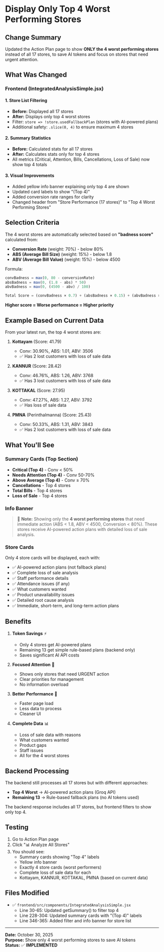 # Display Only Top 4 Worst Performing Stores

## Change Summary

Updated the Action Plan page to show **ONLY the 4 worst performing stores** instead of all 17 stores, to save AI tokens and focus on stores that need urgent attention.

## What Was Changed

### Frontend (IntegratedAnalysisSimple.jsx)

#### 1. **Store List Filtering**
- **Before:** Displayed all 17 stores
- **After:** Displays only top 4 worst stores
- Filter: `store => !store.usedFallbackPlan` (stores with AI-powered plans)
- Additional safety: `.slice(0, 4)` to ensure maximum 4 stores

#### 2. **Summary Statistics**
- **Before:** Calculated stats for all 17 stores
- **After:** Calculates stats only for top 4 stores
- All metrics (Critical, Attention, Bills, Cancellations, Loss of Sale) now show top 4 totals

#### 3. **Visual Improvements**
- Added yellow info banner explaining only top 4 are shown
- Updated card labels to show "(Top 4)" 
- Added conversion rate ranges for clarity
- Changed header from "Store Performance (17 stores)" to "Top 4 Worst Performing Stores"

## Selection Criteria

The 4 worst stores are automatically selected based on **"badness score"** calculated from:
- **Conversion Rate** (weight: 70%) - below 80%
- **ABS (Average Bill Size)** (weight: 15%) - below 1.8
- **ABV (Average Bill Value)** (weight: 15%) - below 4500

Formula:
```javascript
convBadness = max(0, 80 - conversionRate)
absBadness = max(0, (1.8 - abs) * 50)
abvBadness = max(0, (4500 - abv) / 100)

Total Score = (convBadness × 0.7) + (absBadness × 0.15) + (abvBadness × 0.15)
```

**Higher score = Worse performance = Higher priority**

## Example Based on Current Data

From your latest run, the top 4 worst stores are:

1. **Kottayam** (Score: 41.79)
   - Conv: 30.90%, ABS: 1.01, ABV: 3506
   - ✅ Has 2 lost customers with loss of sale data

2. **KANNUR** (Score: 28.42)
   - Conv: 46.76%, ABS: 1.26, ABV: 3768
   - ✅ Has 3 lost customers with loss of sale data

3. **KOTTAKAL** (Score: 27.95)
   - Conv: 47.27%, ABS: 1.27, ABV: 3792
   - ✅ Has loss of sale data

4. **PMNA** (Perinthalmanna) (Score: 25.43)
   - Conv: 50.33%, ABS: 1.31, ABV: 3843
   - ✅ Has 2 lost customers with loss of sale data

## What You'll See

### Summary Cards (Top Section)
- **Critical (Top 4)** - Conv < 50%
- **Needs Attention (Top 4)** - Conv 50-70%
- **Above Average (Top 4)** - Conv ≥ 70%
- **Cancellations** - Top 4 stores
- **Total Bills** - Top 4 stores
- **Loss of Sale** - Top 4 stores

### Info Banner
> 📌 **Note:** Showing only the **4 worst performing stores** that need immediate action (ABS < 1.8, ABV < 4500, Conversion < 80%). These stores receive AI-powered action plans with detailed loss of sale analysis.

### Store Cards
Only 4 store cards will be displayed, each with:
- ✅ AI-powered action plans (not fallback plans)
- ✅ Complete loss of sale analysis
- ✅ Staff performance details
- ✅ Attendance issues (if any)
- ✅ What customers wanted
- ✅ Product unavailability issues
- ✅ Detailed root cause analysis
- ✅ Immediate, short-term, and long-term action plans

## Benefits

1. **Token Savings** ⚡
   - Only 4 stores get AI-powered plans
   - Remaining 13 get simple rule-based plans (backend only)
   - Saves significant AI API costs

2. **Focused Attention** 🎯
   - Shows only stores that need URGENT action
   - Clear priorities for management
   - No information overload

3. **Better Performance** 🚀
   - Faster page load
   - Less data to process
   - Cleaner UI

4. **Complete Data** 📊
   - Loss of sale data with reasons
   - What customers wanted
   - Product gaps
   - Staff issues
   - All for the 4 worst stores

## Backend Processing

The backend still processes all 17 stores but with different approaches:

- **Top 4 Worst** → AI-powered action plans (Groq API)
- **Remaining 13** → Rule-based fallback plans (no AI tokens used)

The backend response includes all 17 stores, but frontend filters to show only top 4.

## Testing

1. Go to Action Plan page
2. Click "📊 Analyze All Stores"
3. You should see:
   - Summary cards showing "Top 4" labels
   - Yellow info banner
   - Exactly 4 store cards (worst performers)
   - Complete loss of sale data for each
   - Kottayam, KANNUR, KOTTAKAL, PMNA (based on current data)

## Files Modified

- ✅ `frontend/src/components/IntegratedAnalysisSimple.jsx`
  - Line 30-65: Updated getSummary() to filter top 4
  - Line 228-304: Updated summary cards with "(Top 4)" labels
  - Line 346-365: Added filter and info banner for store list

---
**Date:** October 30, 2025  
**Purpose:** Show only 4 worst performing stores to save AI tokens  
**Status:** ✅ **IMPLEMENTED**

